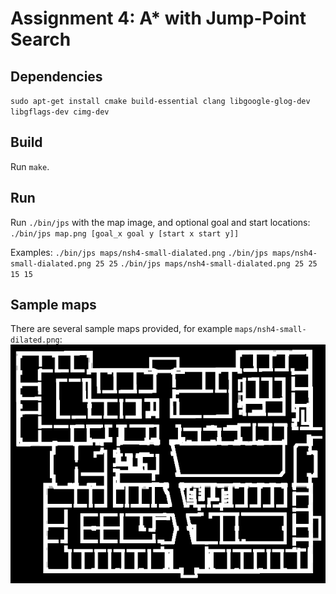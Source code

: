 # Assignment 4: A* with Jump-Point Search

## Dependencies
`sudo apt-get install cmake build-essential clang libgoogle-glog-dev  libgflags-dev cimg-dev`

## Build
Run `make`.

## Run
Run `./bin/jps` with the map image, and optional goal and start locations:
`./bin/jps map.png [goal_x goal y [start x start y]]`

Examples:
`./bin/jps maps/nsh4-small-dialated.png`
`./bin/jps maps/nsh4-small-dialated.png 25 25`
`./bin/jps maps/nsh4-small-dialated.png 25 25 15 15`

## Sample maps
There are several sample maps provided, for example `maps/nsh4-small-dilated.png`:
![nsh4-small-dilated.png](maps/nsh4-small-dilated.png)

